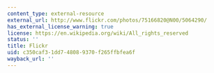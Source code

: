 ```yaml
---
content_type: external-resource
external_url: http://www.flickr.com/photos/75166820@N00/5064290/
has_external_license_warning: true
license: https://en.wikipedia.org/wiki/All_rights_reserved
status: ''
title: Flickr
uid: c350caf3-1dd7-4808-9370-f265ffbfea6f
wayback_url: ''
---
```

